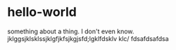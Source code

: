 # hello-world
something about a thing. I don't even know. 
jklggsjklsklssjklgfjkfsjkgjsfd;lgklfdsklv klc/
fdsafdsafdsa
